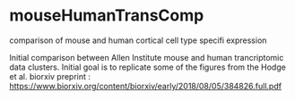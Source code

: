 # mouseHumanTransComp
comparison of mouse and human cortical cell type specifi expression

Initial comparison between Allen Institute mouse and human trancriptomic data clusters. Initial goal is to replicate some of the figures from the Hodge et al. biorxiv preprint : https://www.biorxiv.org/content/biorxiv/early/2018/08/05/384826.full.pdf

